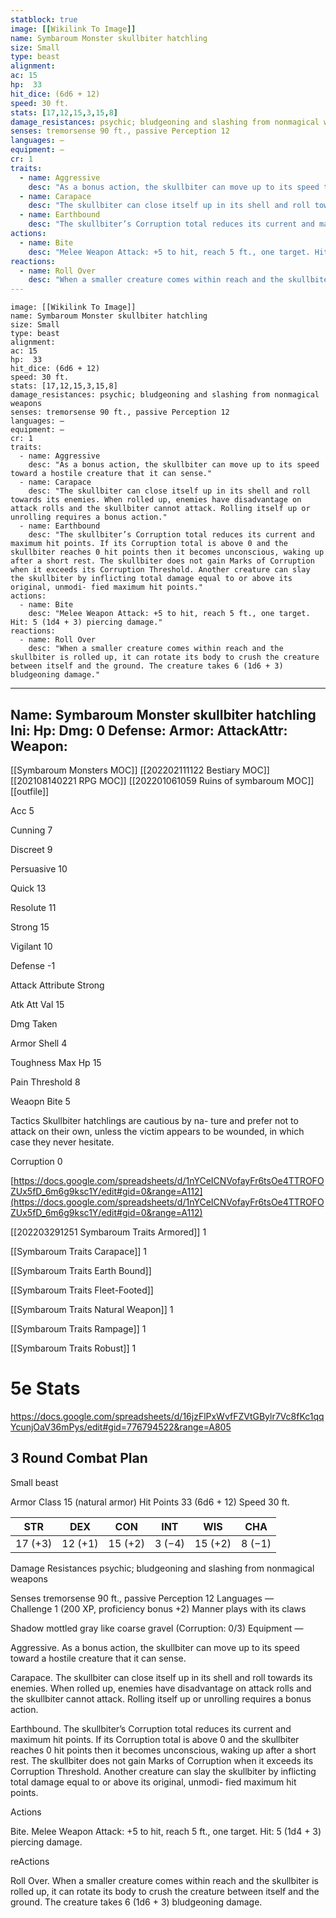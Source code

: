 ```yaml
---
statblock: true
image: [[Wikilink To Image]]
name: Symbaroum Monster skullbiter hatchling
size: Small
type: beast
alignment:
ac: 15
hp:  33
hit_dice: (6d6 + 12)
speed: 30 ft.
stats: [17,12,15,3,15,8]
damage_resistances: psychic; bludgeoning and slashing from nonmagical weapons
senses: tremorsense 90 ft., passive Perception 12
languages: —
equipment: —
cr: 1
traits:
  - name: Aggressive
    desc: "As a bonus action, the skullbiter can move up to its speed toward a hostile creature that it can sense."
  - name: Carapace
    desc: "The skullbiter can close itself up in its shell and roll towards its enemies. When rolled up, enemies have disadvantage on attack rolls and the skullbiter cannot attack. Rolling itself up or unrolling requires a bonus action."
  - name: Earthbound
    desc: "The skullbiter’s Corruption total reduces its current and maximum hit points. If its Corruption total is above 0 and the skullbiter reaches 0 hit points then it becomes unconscious, waking up after a short rest. The skullbiter does not gain Marks of Corruption when it exceeds its Corruption Threshold. Another creature can slay the skullbiter by inflicting total damage equal to or above its original, unmodi- fied maximum hit points."
actions:
  - name: Bite
    desc: "Melee Weapon Attack: +5 to hit, reach 5 ft., one target. Hit: 5 (1d4 + 3) piercing damage."
reactions:
  - name: Roll Over
    desc: "When a smaller creature comes within reach and the skullbiter is rolled up, it can rotate its body to crush the creature between itself and the ground. The creature takes 6 (1d6 + 3) bludgeoning damage."
---
```

```statblock
image: [[Wikilink To Image]]
name: Symbaroum Monster skullbiter hatchling
size: Small
type: beast
alignment:
ac: 15
hp:  33
hit_dice: (6d6 + 12)
speed: 30 ft.
stats: [17,12,15,3,15,8]
damage_resistances: psychic; bludgeoning and slashing from nonmagical weapons
senses: tremorsense 90 ft., passive Perception 12
languages: —
equipment: —
cr: 1
traits:
  - name: Aggressive
    desc: "As a bonus action, the skullbiter can move up to its speed toward a hostile creature that it can sense."
  - name: Carapace
    desc: "The skullbiter can close itself up in its shell and roll towards its enemies. When rolled up, enemies have disadvantage on attack rolls and the skullbiter cannot attack. Rolling itself up or unrolling requires a bonus action."
  - name: Earthbound
    desc: "The skullbiter’s Corruption total reduces its current and maximum hit points. If its Corruption total is above 0 and the skullbiter reaches 0 hit points then it becomes unconscious, waking up after a short rest. The skullbiter does not gain Marks of Corruption when it exceeds its Corruption Threshold. Another creature can slay the skullbiter by inflicting total damage equal to or above its original, unmodi- fied maximum hit points."
actions:
  - name: Bite
    desc: "Melee Weapon Attack: +5 to hit, reach 5 ft., one target. Hit: 5 (1d4 + 3) piercing damage."
reactions:
  - name: Roll Over
    desc: "When a smaller creature comes within reach and the skullbiter is rolled up, it can rotate its body to crush the creature between itself and the ground. The creature takes 6 (1d6 + 3) bludgeoning damage."
```
---
Name: Symbaroum Monster skullbiter hatchling
Ini: 
Hp: 
Dmg: 0
Defense: 
Armor: 
AttackAttr: 
Weapon: 
---
[[Symbaroum Monsters MOC]]
[[202202111122 Bestiary MOC]]
[[202108140221 RPG MOC]]
[[202201061059 Ruins of symbaroum MOC]]
[[outfile]]

Acc 5

Cunning 7

Discreet 9

Persuasive 10

Quick 13

Resolute 11

Strong 15

Vigilant 10

Defense -1

Attack Attribute Strong

Atk Att Val 15

Dmg Taken

Armor Shell 4

Toughness Max Hp 15

Pain Threshold 8

Weaopn Bite 5

Tactics Skullbiter hatchlings are cautious by na- ture and prefer not to attack on their own, unless the victim appears to be wounded, in which case they never hesitate.

Corruption 0

[https://docs.google.com/spreadsheets/d/1nYCeICNVofayFr6tsOe4TTROFOZUx5fD_6m6g9ksc1Y/edit#gid=0&range=A112](https://docs.google.com/spreadsheets/d/1nYCeICNVofayFr6tsOe4TTROFOZUx5fD_6m6g9ksc1Y/edit#gid=0&range=A112)

[[202203291251 Symbaroum Traits Armored]] 1

[[Symbaroum Traits Carapace]] 1

[[Symbaroum Traits Earth Bound]]

[[Symbaroum Traits Fleet-Footed]]

[[Symbaroum Traits Natural Weapon]] 1

[[Symbaroum Traits Rampage]] 1

[[Symbaroum Traits Robust]] 1



 # 5e Stats 
https://docs.google.com/spreadsheets/d/16jzFlPxWvfFZVtGBylr7Vc8fKc1qqYcunjOaV36mPys/edit#gid=776794522&range=A805
## 3 Round Combat Plan

 

Small beast

Armor Class 15 (natural armor) 
Hit Points 33 (6d6 + 12) 
Speed 30 ft.

 

| STR     | DEX     | CON     | INT    | WIS     | CHA    |
| ------- | ------- | ------- | ------ | ------- | ------ |
| 17 (+3) | 12 (+1) | 15 (+2) | 3 (−4) | 15 (+2) | 8 (−1) |

 

Damage Resistances psychic; bludgeoning and slashing from nonmagical weapons

Senses tremorsense 90 ft., passive Perception 12 
Languages —  
Challenge 1 (200 XP, proficiency bonus +2) 
Manner plays with its claws

Shadow mottled gray like coarse gravel (Corruption: 0/3) 
Equipment —

 

Aggressive. As a bonus action, the skullbiter can move up to its speed toward a hostile creature that it can sense.

Carapace. The skullbiter can close itself up in its shell and roll towards its enemies. When rolled up, enemies have disadvantage on attack rolls and the skullbiter cannot attack. Rolling itself up or unrolling requires a bonus action.

Earthbound. The skullbiter’s Corruption total reduces its current and maximum hit points. If its Corruption total is above 0 and the skullbiter reaches 0 hit points then it becomes unconscious, waking up after a short rest. The skullbiter does not gain Marks of Corruption when it exceeds its Corruption Threshold. Another creature can slay the skullbiter by inflicting total damage equal to or above its original, unmodi- fied maximum hit points.

Actions

Bite. Melee Weapon Attack: +5 to hit, reach 5 ft., one target. Hit: 5 (1d4 + 3) piercing damage.

reActions

Roll Over. When a smaller creature comes within reach and the skullbiter is rolled up, it can rotate its body to crush the creature between itself and the ground. The creature takes 6 (1d6 + 3) bludgeoning damage.

